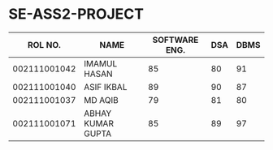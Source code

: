 # SE-ASS2-PROJECT

| ROL NO. | NAME | SOFTWARE ENG.| DSA | DBMS |
|---|---|---|---|---|
| 002111001042 | IMAMUL HASAN | 85 | 80 | 91 |
| 002111001040| ASIF IKBAL  |89   |  90 |  87 |
| 002111001037  |   MD AQIB| 79  |81   |   80|
| 002111001071  |   ABHAY KUMAR GUPTA| 85  |89   |   97|

